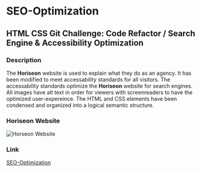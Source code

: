 # SEO-Optimization
## HTML CSS Git Challenge: Code Refactor / Search Engine &amp; Accessibility Optimization</h2>

### Description
The **Horiseon** website is used to explain what they do as an agency. It has been modified to meet accessability standards for all visitors. The accessability standards optimize the **Horiseon** website for search engines. All images have alt text in order for viewers with screenreaders to have the optimized user-expereince. The HTML and CSS elements have been condensed and organized into a logical semantic structure.

### Horiseon Website
![Horseon Website](https://github.com/anniemarsh/SEO-optimization/blob/main/assets/images/horiseon.png)

### Link
<a href="https://anniemarsh.github.io/SEO-optimization/" target="_blank">SEO-Optimization</a>